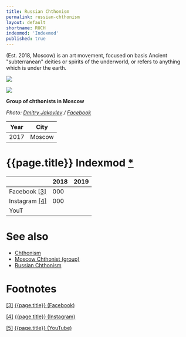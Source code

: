 ```yaml
---
title: Russian Chthonism
permalink: russian-chthonism
layout: default
shortname: RUCH
indexmod: 'Indexmod'
published: true
---
```


(Est. 2018, Moscow) is an art movement, focused on basis Ancient "subterranean" deities or spirits of the underworld, or  refers to anything which is under the earth.

![](/encyclopedia/images/{{page.permalink}}.jpg)

![](Moscow-Chthonists.jpg)

**Group of chthonists in Moscow**

*Photo: [Dmitry Jakovlev](jakovlev-dmitry-visual-artist) / [Facebook](https://www.facebook.com/dmitry.yakovlev/about?lst=100008481991414%3A714859555%3A1525429921)*

|Year|City|
|-|-|
|2017|Moscow|

# {{page.title}} Indexmod [*](indexmod)

||2018|2019|
|-|-|-|
|Facebook <span id="a3">[\[3\]](#f3)</span>|000||
|Instagram <span id="a4">[\[4\]](#f4)</span>|000||
|YouT

# See also

+ [Chthonism](chthonism)
+ [Moscow Chthonist (group)](moscow-chthonist-group)
+ [Russian Chthonism](russian-chthonism)

# Footnotes

[[3]](#a3) <span id="f3"></span> [{{page.title}} (Facebook)](index)

[[4]](#a4) <span id="f4"></span> [{{page.title}} (Instagram)](index)

[[5]](#a5) <span id="f5"></span> [{{page.title}} (YouTube)](index)
